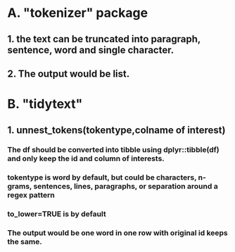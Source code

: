# A. "tokenizer" package
## 1. the text can be truncated into paragraph, sentence, word and single character. 
## 2. The output would be list.
# B. "tidytext"
## 1. unnest_tokens(tokentype,colname of interest)
### The df should be converted into tibble using dplyr::tibble(df) and only keep the id and column of interests.
### tokentype is word by default, but could be characters, n-grams, sentences, lines, paragraphs, or separation around a regex pattern
### to_lower=TRUE is by default
### The output would be one word in one row with original id keeps the same.
